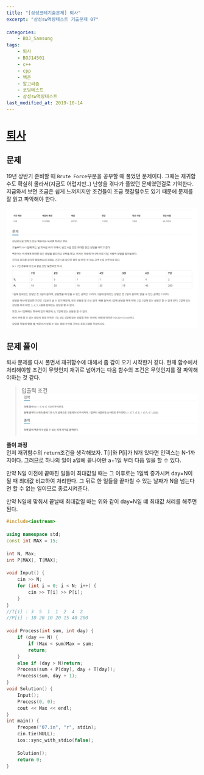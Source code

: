 ```yaml
---
title: "[삼성코테기출문제] 퇴사"
excerpt: "삼성sw역량테스트 기출문제 07"

categories:
    - BOJ_Samsung
tags:
    - 퇴사
    - BOJ14501
    - c++
    - cpp
    - 백준
    - 알고리즘
    - 코딩테스트
    - 삼성sw역량테스트
last_modified_at: 2019-10-14
---  
```

# [퇴사](https://www.acmicpc.net/problem/14501)  
  
## 문제  
19년 상반기 준비할 때 `Brute Force`부분을 공부할 때 풀었던 문제이다. 그때는 재귀함수도 확실히 몰라서(지금도 어렵지만..) 난항을 겪다가 풀었던 문제였던걸로 기억한다. 지금와서 보면 조금은 쉽게 느껴지지만 조건들이 조금 헷갈릴수도 있기 때문에 문제를 잘 읽고 파악해야 한다.

[![문제](/assets/BOJ-samsung/2019-10-14-SamsungEX07-img01.jpg)](/assets/BOJ-samsung/2019-10-14-SamsungEX07-img01.jpg)  
  
## 문제 풀이  
퇴사 문제를 다시 풀면서 재귀함수에 대해서 좀 감이 오기 시작한거 같다. 현재 함수에서 처리해야할 조건이 무엇인지 재귀로 넘어가는 다음 함수의 조건은 무엇인지를 잘 파악해야하는 것 같다.  
>입출력 조건  
[![입력](/assets/BOJ-samsung/2019-10-14-SamsungEX07-img02.jpg)](/assets/2019-10-14-SamsungEX07-img02.jpg)  
 
  
__풀이 과정__  
먼저 재귀함수의 `return`조건을 생각해보자. T[i]와 P[i]가 N개 있다면 인덱스는 N-1까지이다. 그러므로 하나의 일이 a일에 끝나야만 a+1일 부터 다음 일을 할 수 있다.  
  
만약 N일 이전에 끝마친 일들이 최대값일 때는 그 이후로는 1일씩 증가시켜 day=N이 될 때 최대값 비교하여 처리한다. 그 뒤로 한 일들을 끝마칠 수 있는 날짜가 N을 넘는다면 할 수 없는 일이므로 종료시켜준다.  
  
만약 N일에 맞춰서 끝날때 최대값일 때는 위와 같이 day=N일 떄 최대값 처리를 해주면 된다.  


```cpp
#include<iostream>

using namespace std;
const int MAX = 15;

int N, Max;
int P[MAX], T[MAX];

void Input() {
	cin >> N;
	for (int i = 0; i < N; i++) {
		cin >> T[i] >> P[i];
	}
}
//T[i] : 3  5  1  1  2  4  2
//P[i] : 10 20 10 20 15 40 200

void Process(int sum, int day) {
	if (day == N) {
		if (Max < sum)Max = sum;
		return;
	}
	else if (day > N)return;	
	Process(sum + P[day], day + T[day]);
	Process(sum, day + 1);
}
void Solution() {
	Input();
	Process(0, 0);
	cout << Max << endl;
}
int main() {
	freopen("07.in", "r", stdin);
	cin.tie(NULL);
	ios::sync_with_stdio(false);

	Solution();
	return 0;
}
```
